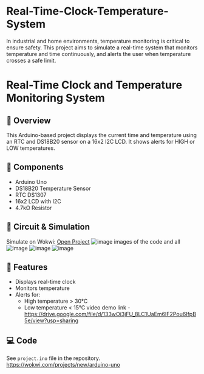 # Real-Time-Clock-Temperature-System
In industrial and home environments, temperature monitoring is critical to ensure safety. This project aims to simulate a real-time system that monitors temperature and time continuously, and alerts the user when temperature crosses a safe limit.
# Real-Time Clock and Temperature Monitoring System

## 🧪 Overview
This Arduino-based project displays the current time and temperature using an RTC and DS18B20 sensor on a 16x2 I2C LCD. It shows alerts for HIGH or LOW temperatures.

## 🔧 Components
- Arduino Uno
- DS18B20 Temperature Sensor
- RTC DS1307
- 16x2 LCD with I2C
- 4.7kΩ Resistor

## 🔌 Circuit & Simulation
Simulate on Wokwi: [Open Project](https://wokwi.com/projects/your-project-id)
![image](https://github.com/user-attachments/assets/a5fa1774-6fd6-4c3e-94a8-163b98ef718e)
images of the code and all
![image](https://github.com/user-attachments/assets/b032bedf-878c-4207-94ec-c30eee99c5b5)
![image](https://github.com/user-attachments/assets/07d613a7-5cf4-4586-a137-6695a2cffe98)
![image](https://github.com/user-attachments/assets/4d2f7706-abc2-4d93-906c-1d6c690b1280)


## 📄 Features
- Displays real-time clock
- Monitors temperature
- Alerts for:
  - High temperature > 30°C
  - Low temperature < 15°C
video demo link - https://drive.google.com/file/d/133wOi3jFU_8LC1UaEm6IF2Pou6IfpB5e/view?usp=sharing
## 💻 Code
See `project.ino` file in the repository.
https://wokwi.com/projects/new/arduino-uno

